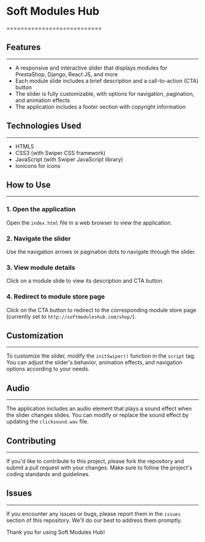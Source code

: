 # Soft Modules Hub
===========================

## Features
------------

* A responsive and interactive slider that displays modules for PrestaShop, Django, React JS, and more
* Each module slide includes a brief description and a call-to-action (CTA) button
* The slider is fully customizable, with options for navigation, pagination, and animation effects
* The application includes a footer section with copyright information

## Technologies Used
--------------------

* HTML5
* CSS3 (with Swiper CSS framework)
* JavaScript (with Swiper JavaScript library)
* Ionicons for icons

## How to Use
--------------

### 1. Open the application

Open the `index.html` file in a web browser to view the application.

### 2. Navigate the slider

Use the navigation arrows or pagination dots to navigate through the slider.

### 3. View module details

Click on a module slide to view its description and CTA button.

### 4. Redirect to module store page

Click on the CTA button to redirect to the corresponding module store page (currently set to `http://softmoduleshub.com/shop/`).

## Customization
---------------

To customize the slider, modify the `initSwiper()` function in the `script` tag. You can adjust the slider's behavior, animation effects, and navigation options according to your needs.

## Audio
-------

The application includes an audio element that plays a sound effect when the slider changes slides. You can modify or replace the sound effect by updating the `clicksound.wav` file.


## Contributing
------------

If you'd like to contribute to this project, please fork the repository and submit a pull request with your changes. Make sure to follow the project's coding standards and guidelines.

## Issues
------

If you encounter any issues or bugs, please report them in the `issues` section of this repository. We'll do our best to address them promptly.

Thank you for using Soft Modules Hub!
